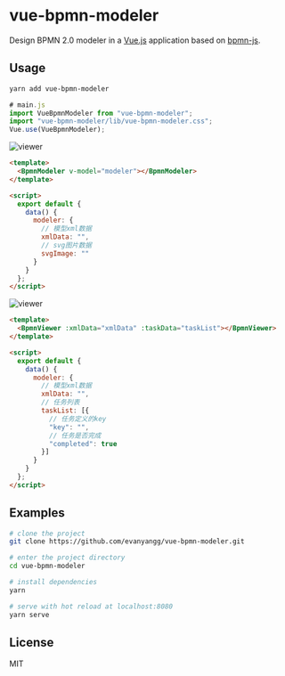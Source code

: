 # vue-bpmn-modeler

Design BPMN 2.0 modeler in a [Vue.js](https://vuejs.org) application based on  [bpmn-js](https://github.com/bpmn-io/bpmn-js).

## Usage
```bash
yarn add vue-bpmn-modeler
```
```js
# main.js
import VueBpmnModeler from "vue-bpmn-modeler";
import "vue-bpmn-modeler/lib/vue-bpmn-modeler.css";
Vue.use(VueBpmnModeler);
```
![viewer](https://image.ulitom.com/other/modeler.png)
```html
<template>
  <BpmnModeler v-model="modeler"></BpmnModeler>
</template>

<script>
  export default {
    data() {
      modeler: {
        // 模型xml数据
        xmlData: "",
        // svg图片数据
        svgImage: ""
      }
    }
  };
</script>
```
![viewer](https://image.ulitom.com/other/viewer.png)
```html
<template>
  <BpmnViewer :xmlData="xmlData" :taskData="taskList"></BpmnViewer>
</template>

<script>
  export default {
    data() {
      modeler: {
        // 模型xml数据
        xmlData: "",
        // 任务列表
        taskList: [{
          // 任务定义的key
          "key": "",
          // 任务是否完成
          "completed": true
        }]
      }
    }
  };
</script>
```

## Examples
```bash
# clone the project
git clone https://github.com/evanyangg/vue-bpmn-modeler.git

# enter the project directory
cd vue-bpmn-modeler

# install dependencies
yarn

# serve with hot reload at localhost:8080
yarn serve
```
## License

MIT